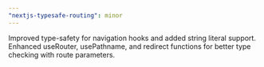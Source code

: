 ```yaml
---
"nextjs-typesafe-routing": minor
---
```


Improved type-safety for navigation hooks and added string literal support. Enhanced useRouter, usePathname, and redirect functions for better type checking with route parameters. 